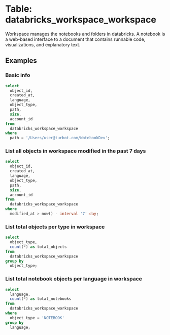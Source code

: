 # Table: databricks_workspace_workspace

Workspace manages the notebooks and folders in databricks. A notebook is a web-based interface to a document that contains runnable code, visualizations, and explanatory text.

## Examples

### Basic info

```sql
select
  object_id,
  created_at,
  language,
  object_type,
  path,
  size,
  account_id
from
  databricks_workspace_workspace
where
  path = '/Users/user@turbot.com/NotebookDev';
```

### List all objects in workspace modified in the past 7 days

```sql
select
  object_id,
  created_at,
  language,
  object_type,
  path,
  size,
  account_id
from
  databricks_workspace_workspace
where
  modified_at > now() - interval '7' day;
```

### List total objects per type in workspace

```sql
select
  object_type,
  count(*) as total_objects
from
  databricks_workspace_workspace
group by
  object_type;
```

### List total notebook objects per language in workspace

```sql
select
  language,
  count(*) as total_notebooks
from
  databricks_workspace_workspace
where
  object_type = 'NOTEBOOK'
group by
  language;
```